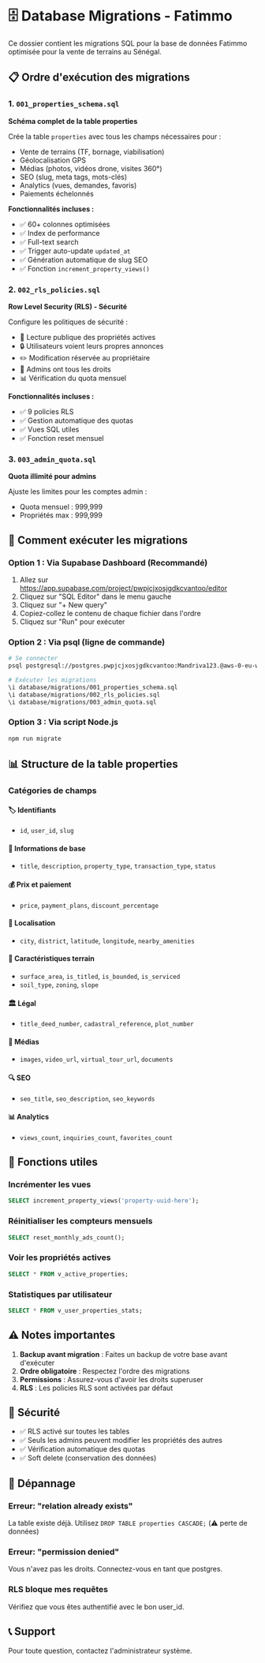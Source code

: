 # 🗄️ Database Migrations - Fatimmo

Ce dossier contient les migrations SQL pour la base de données Fatimmo optimisée pour la vente de terrains au Sénégal.

## 📋 Ordre d'exécution des migrations

### 1. `001_properties_schema.sql`
**Schéma complet de la table properties**

Crée la table `properties` avec tous les champs nécessaires pour :
- Vente de terrains (TF, bornage, viabilisation)
- Géolocalisation GPS
- Médias (photos, vidéos drone, visites 360°)
- SEO (slug, meta tags, mots-clés)
- Analytics (vues, demandes, favoris)
- Paiements échelonnés

**Fonctionnalités incluses :**
- ✅ 60+ colonnes optimisées
- ✅ Index de performance
- ✅ Full-text search
- ✅ Trigger auto-update `updated_at`
- ✅ Génération automatique de slug SEO
- ✅ Fonction `increment_property_views()`

### 2. `002_rls_policies.sql`
**Row Level Security (RLS) - Sécurité**

Configure les politiques de sécurité :
- 👀 Lecture publique des propriétés actives
- 🔒 Utilisateurs voient leurs propres annonces
- ✏️ Modification réservée au propriétaire
- 👑 Admins ont tous les droits
- 📊 Vérification du quota mensuel

**Fonctionnalités incluses :**
- ✅ 9 policies RLS
- ✅ Gestion automatique des quotas
- ✅ Vues SQL utiles
- ✅ Fonction reset mensuel

### 3. `003_admin_quota.sql`
**Quota illimité pour admins**

Ajuste les limites pour les comptes admin :
- Quota mensuel : 999,999
- Propriétés max : 999,999

## 🚀 Comment exécuter les migrations

### Option 1 : Via Supabase Dashboard (Recommandé)

1. Allez sur https://app.supabase.com/project/pwpjcjxosjgdkcvantoo/editor
2. Cliquez sur "SQL Editor" dans le menu gauche
3. Cliquez sur "+ New query"
4. Copiez-collez le contenu de chaque fichier dans l'ordre
5. Cliquez sur "Run" pour exécuter

### Option 2 : Via psql (ligne de commande)

```bash
# Se connecter
psql postgresql://postgres.pwpjcjxosjgdkcvantoo:Mandriva123.@aws-0-eu-west-3.pooler.supabase.com:5432/postgres

# Exécuter les migrations
\i database/migrations/001_properties_schema.sql
\i database/migrations/002_rls_policies.sql
\i database/migrations/003_admin_quota.sql
```

### Option 3 : Via script Node.js

```bash
npm run migrate
```

## 📊 Structure de la table properties

### Catégories de champs

#### 🏷️ Identifiants
- `id`, `user_id`, `slug`

#### 📝 Informations de base
- `title`, `description`, `property_type`, `transaction_type`, `status`

#### 💰 Prix et paiement
- `price`, `payment_plans`, `discount_percentage`

#### 📍 Localisation
- `city`, `district`, `latitude`, `longitude`, `nearby_amenities`

#### 📐 Caractéristiques terrain
- `surface_area`, `is_titled`, `is_bounded`, `is_serviced`
- `soil_type`, `zoning`, `slope`

#### 🏛️ Légal
- `title_deed_number`, `cadastral_reference`, `plot_number`

#### 📸 Médias
- `images`, `video_url`, `virtual_tour_url`, `documents`

#### 🔍 SEO
- `seo_title`, `seo_description`, `seo_keywords`

#### 📊 Analytics
- `views_count`, `inquiries_count`, `favorites_count`

## 🔧 Fonctions utiles

### Incrémenter les vues
```sql
SELECT increment_property_views('property-uuid-here');
```

### Réinitialiser les compteurs mensuels
```sql
SELECT reset_monthly_ads_count();
```

### Voir les propriétés actives
```sql
SELECT * FROM v_active_properties;
```

### Statistiques par utilisateur
```sql
SELECT * FROM v_user_properties_stats;
```

## ⚠️ Notes importantes

1. **Backup avant migration** : Faites un backup de votre base avant d'exécuter
2. **Ordre obligatoire** : Respectez l'ordre des migrations
3. **Permissions** : Assurez-vous d'avoir les droits superuser
4. **RLS** : Les policies RLS sont activées par défaut

## 🔐 Sécurité

- ✅ RLS activé sur toutes les tables
- ✅ Seuls les admins peuvent modifier les propriétés des autres
- ✅ Vérification automatique des quotas
- ✅ Soft delete (conservation des données)

## 🐛 Dépannage

### Erreur: "relation already exists"
La table existe déjà. Utilisez `DROP TABLE properties CASCADE;` (⚠️ perte de données)

### Erreur: "permission denied"
Vous n'avez pas les droits. Connectez-vous en tant que postgres.

### RLS bloque mes requêtes
Vérifiez que vous êtes authentifié avec le bon user_id.

## 📞 Support

Pour toute question, contactez l'administrateur système.
